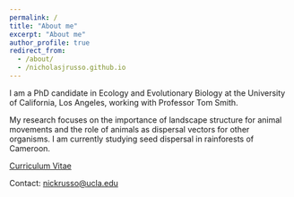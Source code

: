 ```yaml
---
permalink: /
title: "About me"
excerpt: "About me"
author_profile: true
redirect_from: 
  - /about/
  - /nicholasjrusso.github.io
---
```


I am a PhD candidate in Ecology and Evolutionary Biology at the University of California, Los Angeles, working with Professor Tom Smith. 

My research focuses on the importance of landscape structure for animal movements and the role of animals as dispersal vectors for other organisms. I am currently studying seed dispersal in rainforests of Cameroon.

[Curriculum Vitae](http://nicholasjrusso.github.io/files/Russo_CV_121222.pdf)

Contact: nickrusso@ucla.edu
